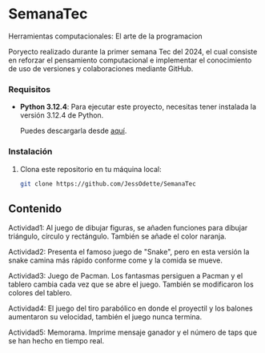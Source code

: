 # SemanaTec
Herramientas computacionales: El arte de la programacion

Poryecto realizado durante la primer semana Tec del 2024, el cual consiste en reforzar el pensamiento computacional e implementar el conocimiento de uso de versiones 
y colaboraciones mediante GitHub. 

### Requisitos

- **Python 3.12.4**: Para ejecutar este proyecto, necesitas tener instalada la versión 3.12.4 de Python.

  Puedes descargarla desde [aquí](https://www.python.org/downloads/release/python-3124/).

### Instalación

1. Clona este repositorio en tu máquina local:

   ```bash
   git clone https://github.com/JessOdette/SemanaTec

## Contenido

Actividad1: Al juego de dibujar figuras, se añaden funciones para dibujar triángulo, círculo y rectángulo. También se añade el color naranja.

Actividad2: Presenta el famoso juego de "Snake", pero en esta versión la snake camina más rápido conforme come y la comida se mueve. 

Actividad3: Juego de Pacman. Los fantasmas persiguen a Pacman y el tablero cambia cada vez que se abre el juego. También se modificaron los colores del tablero. 

Actividad4: El juego del tiro parabólico en donde el proyectil y los balones aumentaron su velocidad, también el juego nunca termina. 

Actividad5: Memorama. Imprime mensaje ganador y el número de taps que se han hecho en tiempo real.
